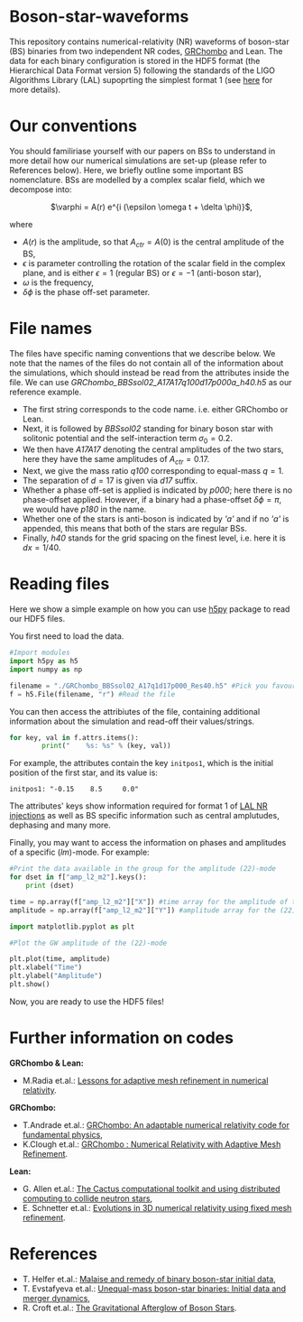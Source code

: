 # Boson-star-waveforms
This repository contains numerical-relativity (NR) waveforms of boson-star (BS) binaries from two independent NR codes, [GRChombo](https://github.com/GRTLCollaboration/GRChombo) and Lean. The data for each binary configuration is stored in the HDF5 format (the Hierarchical Data Format version 5) following the standards of the LIGO Algorithms Library (LAL) supoprting the simplest format 1 (see [here](https://arxiv.org/abs/1703.01076) for more details). 

# Our conventions 

You should familiriase yourself with our papers on BSs to understand in more detail how our numerical simulations are set-up (please refer to References below). Here, we briefly outline some important BS nomenclature. BSs are modelled by a complex scalar field, which we decompose into:

<p align="center">
$\varphi = A(r) e^{i (\epsilon \omega t + \delta \phi)}$,
</p>

where

* $A(r)$ is the amplitude, so that $A_{ctr} = A(0)$ is the central amplitude of the BS,
* $\epsilon$ is parameter controlling the rotation of the scalar field in the complex plane, and is either $\epsilon = 1$ (regular BS) or $\epsilon = -1$ (anti-boson star),
* $\omega$ is the frequency,
* $\delta \phi$ is the phase off-set parameter.

# File names

The files have specific naming conventions that we describe below. We note that the names of the files do not contain all of the information about the simulations, which should instead be read from the attributes inside the file. We can use _GRChombo_BBSsol02_A17A17q100d17p000a_h40.h5_ as our reference example. 

* The first string corresponds to the code name. i.e. either GRChombo or Lean.
* Next, it is followed by _BBSsol02_ standing for binary boson star with solitonic potential and the self-interaction term $\sigma_0 = 0.2$.
* We then have _A17A17_ denoting the central amplitudes of the two stars, here they have the same amplitudes of $A_{ctr} = 0.17$.
* Next, we give the mass ratio _q100_ corresponding to equal-mass $q=1$.
* The separation of $d=17$ is given via _d17_ suffix.
* Whether a phase off-set is applied is indicated by _p000_; here there is no phase-offset applied. However, if a binary had a phase-offset $\delta \phi = \pi$, we would have _p180_ in the name. 
* Whether one of the stars is anti-boson is indicated by _'a'_ and if no _'a'_ is appended, this means that both of the stars are regular BSs. 
* Finally, _h40_ stands for the grid spacing on the finest level, i.e. here it is $dx=1/40$. 

# Reading files

Here we show a simple example on how you can use [h5py](https://pypi.org/project/h5py/) package to read our HDF5 files.

You first need to load the data.

```python
#Import modules
import h5py as h5
import numpy as np

filename = "./GRChombo_BBSsol02_A17q1d17p000_Res40.h5" #Pick you favourite filename
f = h5.File(filename, "r") #Read the file
```

You can then access the attribiutes of the file, containing additional information about the simulation and read-off their values/strings. 

```python
for key, val in f.attrs.items():
        print("    %s: %s" % (key, val))
```
For example, the attributes contain the key ```initpos1```, which is the initial position of the first star, and its value is:

```initpos1: "-0.15    8.5     0.0"```

The attributes' keys show information required for format 1 of [LAL NR injections](https://arxiv.org/abs/1703.01076) as well as BS specific information such as central amplutudes, dephasing and many more. 

Finally, you may want to access the information on phases and amplitudes of a specific $(lm)$-mode. For example:  

```python
#Print the data available in the group for the amplitude (22)-mode
for dset in f["amp_l2_m2"].keys():      
    print (dset)

time = np.array(f["amp_l2_m2"]["X"]) #time array for the amplitude of the (22)-mode 
amplitude = np.array(f["amp_l2_m2"]["Y"]) #amplitude array for the (22)-mode

import matplotlib.pyplot as plt 

#Plot the GW amplitude of the (22)-mode

plt.plot(time, amplitude)
plt.xlabel("Time")
plt.ylabel("Amplitude")
plt.show()
```

Now, you are ready to use the HDF5 files! 

# Further information on codes

**GRChombo & Lean:**

* M.Radia et.al.: [Lessons for adaptive mesh refinement in numerical relativity](https://arxiv.org/abs/2112.10567).

**GRChombo:**

* T.Andrade et.al.: [GRChombo: An adaptable numerical relativity code for fundamental physics](https://arxiv.org/abs/2201.03458),
* K.Clough et.al.: [GRChombo : Numerical Relativity with Adaptive Mesh Refinement](https://arxiv.org/abs/1503.03436).

**Lean:**

 * G. Allen et.al.: [The Cactus computational toolkit and using distributed computing to collide neutron stars](https://ieeexplore.ieee.org/document/805282),
 * E. Schnetter et.al.: [Evolutions in 3D numerical relativity using fixed mesh refinement](https://arxiv.org/abs/gr-qc/0310042).

# References

* T. Helfer et.al.: [Malaise and remedy of binary boson-star initial data](https://arxiv.org/abs/2108.11995),
* T. Evstafyeva et.al.: [Unequal-mass boson-star binaries: Initial data and merger dynamics](https://arxiv.org/abs/2212.08023),
* R. Croft et.al.: [The Gravitational Afterglow of Boson Stars](https://arxiv.org/abs/2207.05690). 

